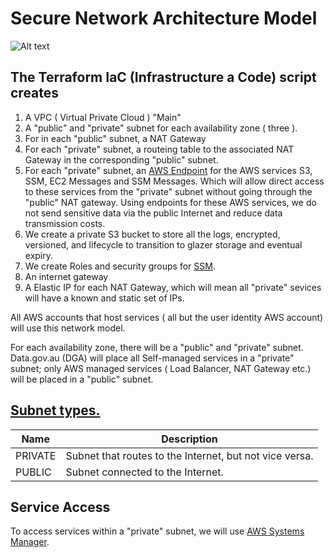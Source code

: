# Secure Network Architecture Model
![Alt text](https://lucid.app/publicSegments/view/59ab75ca-07e4-4ebf-80dc-3cbe4cbaad31/image.png "Network Diagram ^1")

## The Terraform IaC (Infrastructure a Code) script creates 
1. A VPC (  Virtual Private Cloud ) "Main"
2. A "public" and "private" subnet for each availability zone ( three ).
3. For in each "public" subnet, a NAT Gateway 
4. For each "private" subnet, a routeing table to the associated NAT Gateway in the corresponding "public" subnet. 
5. For each "private" subnet, an [AWS Endpoint](https://docs.aws.amazon.com/vpc/latest/privatelink/endpoint-service.html) for the AWS services S3, SSM, EC2 Messages and SSM Messages. Which will allow direct access to these services from the "private" subnet without going through the "public" NAT gateway. Using endpoints for these AWS services, we do not send sensitive data via the public Internet and reduce data transmission costs.
6. We create a private S3 bucket to store all the logs, encrypted, versioned, and lifecycle to transition to glazer storage and eventual expiry.
7. We create Roles and security groups for [SSM](https://docs.aws.amazon.com/systems-manager/latest/userguide/create-ssm-doc.html).
8. An internet gateway
9. A Elastic IP for each NAT Gateway, which will mean all "private" sevices will have a known and static set of IPs.


All AWS accounts that host services ( all but the user identity AWS account) will use this network model. 

For each availability zone, there will be a "public" and "private" subnet. Data.gov.au (DGA) will place all Self-managed services in a "private" subnet; only AWS managed services ( Load Balancer, NAT Gateway etc.) will be placed in a "public" subnet.

## [Subnet types.](https://docs.aws.amazon.com/cdk/api/latest/docs/@aws-cdk_aws-ec2.SubnetType.html)
Name | Description
-----|------------
PRIVATE  | Subnet that routes to the Internet, but not vice versa.
PUBLIC   | Subnet connected to the Internet.

## Service Access
To access services within a "private" subnet, we will use [AWS Systems Manager](https://docs.aws.amazon.com/systems-manager/latest/userguide/create-ssm-doc.html).

[^1]:[__Diagram Source__](https://lucid.app/lucidchart/invitations/accept/inv_217a3583-7d0e-45f3-b890-a897228feff0?viewport_loc=-387%2C-77%2C1664%2C870%2C2w9TLrWH43pa)

